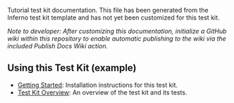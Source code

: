 Tutorial test kit documentation. This file has been generated from the Inferno
test kit template and has not yet been customized for this test kit.

*Note to developer: After customizing this documentation, initialize a GitHub
wiki within this repository to enable automatic publishing to the wiki via the
included Publish Docs Wiki action.*

## Using this Test Kit (example)
* [Getting Started](../?tab=readme-ov-file#getting-started): Installation instructions for this test kit.
* [Test Kit Overview](Overview.md): An overview of the test kit and its tests.
